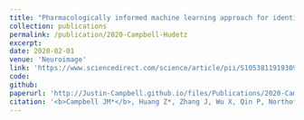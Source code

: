 ```yaml
---
title: "Pharmacologically informed machine learning approach for identifying pathological states of unconsciousness via resting-state fMRI"
collection: publications
permalink: /publication/2020-Campbell-Hudetz
excerpt:
date: 2020-02-01
venue: 'Neuroimage'
link: 'https://www.sciencedirect.com/science/article/pii/S1053811919309073?via%3Dihub'
code:
github:
paperurl: 'http://Justin-Campbell.github.io/files/Publications/2020-Campbell-Hudetz.pdf'
citation: '<b>Campbell JM*</b>, Huang Z*, Zhang J, Wu X, Qin P, Northoff G, Mashour GA, Hudetz AG. <i>Neuroimage.</i> 2020;206:116316. doi:10.1016/j.neuroimage.2019.116316'
---
```

